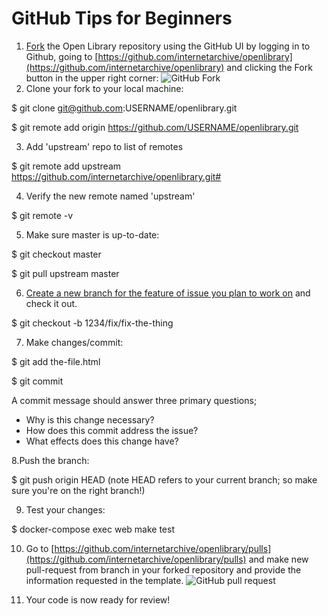 # GitHub Tips for Beginners
1. [Fork](https://gist.github.com/Chaser324/ce0505fbed06b947d962) the Open Library repository using the GitHub UI by logging in to Github, going to [https://github.com/internetarchive/openlibrary](https://github.com/internetarchive/openlibrary) and clicking the Fork button in the upper right corner:
![GitHub Fork](https://archive.org/download/screenshot20191211at11.12.56/fork.jpg)
2. Clone your fork to your local machine:

$ git clone git@github.com:USERNAME/openlibrary.git

$ git remote add origin https://github.com/USERNAME/openlibrary.git

3. Add 'upstream' repo to list of remotes

$ git remote add upstream https://github.com/internetarchive/openlibrary.git# 

4. Verify the new remote named 'upstream'

$ git remote -v

5. Make sure master is up-to-date:

$ git checkout master

$ git pull upstream master

6. [Create a new branch for the feature of issue you plan to work on](https://github.com/internetarchive/openlibrary/blob/master/CONTRIBUTING.md#development-practices) and check it out.

$ git checkout -b 1234/fix/fix-the-thing

7. Make changes/commit:

$ git add the-file.html

$ git commit

A commit message should answer three primary questions;
* Why is this change necessary?
* How does this commit address the issue?
* What effects does this change have?

8.Push the branch:

$ git push origin HEAD
 (note HEAD refers to your current branch; so make sure you're on the right branch!)

9. Test your changes:

$ docker-compose exec web make test

10. Go to [https://github.com/internetarchive/openlibrary/pulls](https://github.com/internetarchive/openlibrary/pulls) and make new pull-request from branch in your forked repository and provide the information requested in the template.
![GitHub pull request](https://archive.org/download/screenshot20191211at11.12.56/pull-request.png)

11. Your code is now ready for review!


